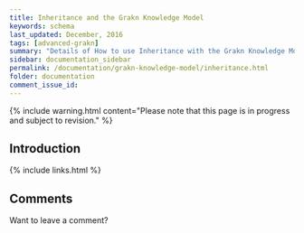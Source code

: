 ```yaml
---
title: Inheritance and the Grakn Knowledge Model
keywords: schema
last_updated: December, 2016
tags: [advanced-grakn]
summary: "Details of How to use Inheritance with the Grakn Knowledge Model"
sidebar: documentation_sidebar
permalink: /documentation/grakn-knowledge-model/inheritance.html
folder: documentation
comment_issue_id: 
---
```


{% include warning.html content="Please note that this page is in progress and subject to revision." %}

## Introduction

{% include links.html %}

## Comments
Want to leave a comment? 

<!-- TO DO
Visit <a href="https://github.com/graknlabs/docs/issues/22" target="_blank">the issues on Github for this page</a> (you'll need a GitHub account). You are also welcome to contribute to our documentation directly via the "Edit me" button at the top of the page.-->
